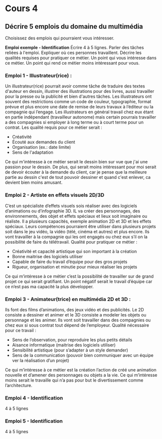 # Cours 4
## Décrire 5 emplois du domaine du multimédia
Choisissez des emplois qui pourraient vous intéresser. 

**Emploi exemple - Identification**
Écrire 4 à 5 lignes. Parler des tâches reliées à l'emploi. Expliquer où ces personnes travaillent. Décrire les qualités requises pour pratiquer ce métier. Un point qui vous intéresse dans ce métier. Un point qui rend ce métier moins intéressant pour vous.  

### Emploi 1 - Illustrateur(rice) :

Un illustrateur(rice) pourrait avoir comme tâche de traduire des textes d'auteur en dessin, illustrer des illustrations pour des livres, aussi travailler pour la presse ou la publicité et bien d'autres tâches. Les illustrateurs ont souvent des restrictions comme un code de couleur, typographie, format prévue et plus encore une date de remise de leurs travaux à l’éditeur ou la compagnie qui l’engage. Les illustrateurs en général travail chez eux étant en partie indépendant (travailleur autonome) mais certain pourrais travailler a des compagnies si employer à long terme ou à court terme pour un contrat. Les qualité requis pour ce métier serait :

* Créativité
* Écouté aux demandes du client
* Organisation (ex.: date limite)
* Sens de l'adaptation

Ce qui m'intéresse à ce métier serait le dessin bien sur vue que j'ai une passion pour le dessin. De plus, qui serait moins intéressant pour moi serait de devoir écouter à la demande du client, car je pense que la meilleure partie au dessin c'est de tout pouvoir dessiner et quand c'est enlever, ca devient bien moins amusant.


### Emploi 2 - Artiste en effets visuels 2D/3D

C’est un spécialiste d’effets visuels sois réaliser avec des logiciels d’animations ou d’infographie 3D. IL va créer des personnages, des environnements, des objet et effets spéciaux et lieux soit imaginaire ou réaliste. Il a plusieurs capacités, exemple animation 2D et 3D et les effets spéciaux. Leurs compétences pourraient être utiliser dans plusieurs projets soit dans le jeu vidéo, la vidéo (télé, cinéma et autres) et plus encore. Ils vont travailler à la compagnie qui les ont engagés ou chez eux s’il on la possibilité de faire du télétravail. Qualité pour pratiquer ce métier :

* Créativité et capacité artistique qui son important à la création
* Bonne maitrise des logiciels utiliser
* Capable de faire du travail d’équipe pour des gros projets
* Rigueur, organisation et minutie pour mieux réaliser les projets

Ce qui m’intéresse à ce métier c’est la possibilité de travailler sur de grand projet ce qui serait gratifiant. Un point négatif serait le travail d’équipe car ce n’est pas ma capacité la plus développer.


### Emploi 3 - Animateur(trice) en multimédia 2D et 3D :

Ils font des films d’animations, des jeux vidéo et des publicités. Le 2D consiste a dessiner et animer et le 3D consiste a modeler les objets ou personnage et les animer. Ils vont soit travailler dans des compagnies ou chez eux si sous contrat tout dépend de l’employeur. Qualité nécessaire pour ce travail :

* Sens de l’observation, pour reproduire les plus petits détails
* Aisance informatique (maitrise des logiciels utiliser)
* Sensibilité artistique (pour s’adapter à un style demander)
* Sens de la communication (pouvoir bien communiquer avec un équipe ver la réalisation d’un projet)

Ce qui m’intéresse à ce métier est la création l’action de créé une animation nouvelle et d’amener des personnages ou objets a la vie. Ce qui m’intéresse moins serait le travaille qui n’a pas pour but le divertissement comme l’architecture.


### Emploi 4 - Identification
4 à 5 lignes

### Emploi 5 - Identification
4 à 5 lignes


